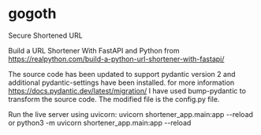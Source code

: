 # gogoth
 Secure Shortened URL

Build a URL Shortener With FastAPI and Python
from https://realpython.com/build-a-python-url-shortener-with-fastapi/

The source code has been updated to support pydantic version 2 and additional pydantic-settings have been installed.
for more information https://docs.pydantic.dev/latest/migration/
I have used bump-pydantic to transform the source code.
The modified file is the config.py file.

Run the live server using uvicorn:
 uvicorn shortener_app.main:app --reload
 or python3 -m uvicorn shortener_app.main:app --reload
